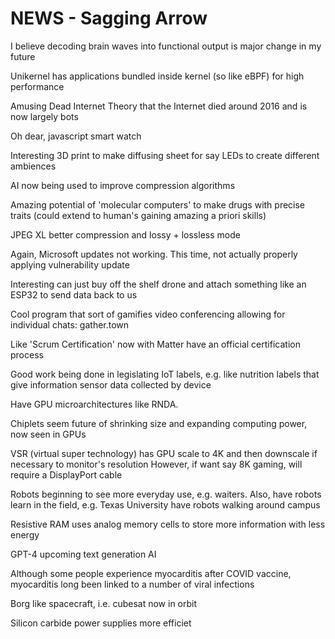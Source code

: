 <!-- SPDX-License-Identifier: zlib-acknowledgement -->
# NEWS - Sagging Arrow
I believe decoding brain waves into functional output is major change in my future

Unikernel has applications bundled inside kernel (so like eBPF) for high performance

Amusing Dead Internet Theory that the Internet died around 2016 and is now largely bots

Oh dear, javascript smart watch

Interesting 3D print to make diffusing sheet for say LEDs to create different ambiences

AI now being used to improve compression algorithms

Amazing potential of 'molecular computers' to make drugs with precise traits
(could extend to human's gaining amazing a priori skills)

JPEG XL better compression and lossy + lossless mode

Again, Microsoft updates not working. This time, not actually properly applying vulnerability update

Interesting can just buy off the shelf drone and attach something like an ESP32 to send data back to us

Cool program that sort of gamifies video conferencing allowing for individual chats: gather.town 

Like 'Scrum Certification' now with Matter have an official certification process

Good work being done in legislating IoT labels, e.g. like nutrition labels that give information sensor data collected by device 

Have GPU microarchitectures like RNDA.

Chiplets seem future of shrinking size and expanding computing power, now seen in GPUs

VSR (virtual super technology) has GPU scale to 4K and then downscale if necessary to monitor's resolution
However, if want say 8K gaming, will require a DisplayPort cable

Robots beginning to see more everyday use, e.g. waiters.
Also, have robots learn in the field, e.g. Texas University have robots walking around campus 

Resistive RAM uses analog memory cells to store more information with less energy

GPT-4 upcoming text generation AI

Although some people experience myocarditis after COVID vaccine, myocarditis long been linked to a number of viral infections

Borg like spacecraft, i.e. cubesat now in orbit

Silicon carbide power supplies more efficiet
